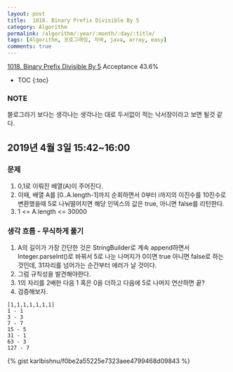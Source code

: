 ```yaml
---
layout: post
title:  1018. Binary Prefix Divisible By 5
category: Algorithm
permalink: /algorithm/:year/:month/:day/:title/
tags: [Algorithm, 프로그래밍, 자바, java, array, easy]
comments: true
---
```

[1018. Binary Prefix Divisible By 5](https://leetcode.com/problems/binary-prefix-divisible-by-5/)
Acceptance 43.6%

* TOC
{:toc}

### NOTE
블로그라기 보다는 생각나는 생각나는 대로 두서없이 적는 낙서장이라고 보면 될것 같다.

## 2019년 4월 3일 15:42~16:00
### 문제
1. 0,1로 이뤄진 배열(A)이 주어진다.
2. 이때, 배열 A를 [0..A.length-1]까지 순회하면서 0부터 i까지의 이진수를 10진수로 변환했을때 5로 나눠떨어지면 해당 인덱스의 값은 true, 아니면 false를 리턴한다.
3. 1 <= A.length <= 30000

### 생각 흐름 - 무식하게 풀기
1. A의 길이가 가장 간단한 것은 StringBuilder로 계속 append하면서 Integer.parseInt()로 바꿔서 5로 나눈 나머지가 0이면 true 아니면 false로 하는 것인데, 31자리를 넘어가는 순간부터 에러가 날 것이다.
2. 그럼 규칙성을 발견해야한다.
3. 1의 자리를 2배한 다음 1 혹은 0을 더하고 다음에 5로 나머지 연산하면 끝?
4. 검증해보자.
```
[1,1,1,1,1,1,1]
1 - 1
3 - 3
7 - 7
15 - 5
31 - 1
63 - 3
127 - 7
```

{% gist karlbishnu/f0be2a55225e7323aee4799468d09843 %}
